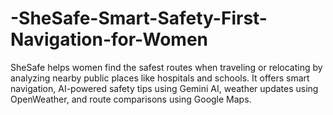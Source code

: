 # -SheSafe-Smart-Safety-First-Navigation-for-Women
SheSafe helps women find the safest routes when traveling or relocating by analyzing nearby public places like hospitals and schools. It offers smart navigation, AI-powered safety tips using Gemini AI, weather updates using OpenWeather, and route comparisons using Google Maps.
